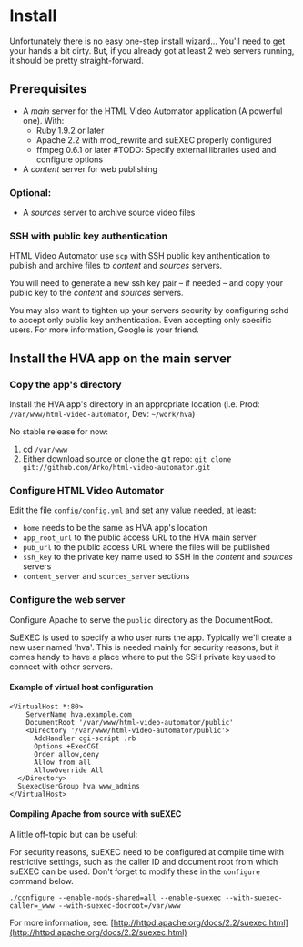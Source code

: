 # Install

Unfortunately there is no easy one-step install wizard... You'll need to get your hands a bit dirty. But, if you already got at least 2 web servers running, it should be pretty straight-forward.

## Prerequisites

- A *main* server for the HTML Video Automator application (A powerful one). With:
  - Ruby 1.9.2 or later
  - Apache 2.2 with mod_rewrite and suEXEC properly configured
  - ffmpeg 0.6.1 or later #TODO: Specify external libraries used and configure options
- A *content* server for web publishing

### Optional:

- A *sources* server to archive source video files

### SSH with public key authentication

HTML Video Automator use `scp` with SSH public key anthentication to publish and archive files to *content* and *sources* servers.

You will need to generate a new ssh key pair – if needed – and copy your public key to the *content* and *sources* servers.

You may also want to tighten up your servers security by configuring sshd to accept only public key anthentication. Even accepting only specific users. For more information, Google is your friend.

## Install the HVA app on the main server

### Copy the app's directory

Install the HVA app's directory in an appropriate location (i.e. Prod: `/var/www/html-video-automator`, Dev: `~/work/hva`)

No stable release for now:

1. cd `/var/www`
2. Either download source or clone the git repo: `git clone git://github.com/Arko/html-video-automator.git`

### Configure HTML Video Automator

Edit the file `config/config.yml` and set any value needed, at least:

- `home` needs to be the same as HVA app's location
- `app_root_url` to the public access URL to the HVA main server
- `pub_url` to the public access URL where the files will be published
- `ssh_key` to the private key name used to SSH in the *content* and *sources* servers
- `content_server` and `sources_server` sections

### Configure the web server

Configure Apache to serve the `public` directory as the DocumentRoot.

SuEXEC is used to specify a who user runs the app. Typically we'll create a new user named 'hva'. This is needed mainly for security reasons, but it comes handy to have a place where to put the SSH private key used to connect with other servers.

#### Example of virtual host configuration
    <VirtualHost *:80>
    	ServerName hva.example.com
    	DocumentRoot '/var/www/html-video-automator/public'
    	<Directory '/var/www/html-video-automator/public'>
          AddHandler cgi-script .rb
          Options +ExecCGI
          Order allow,deny
          Allow from all
          AllowOverride All
      </Directory>
      SuexecUserGroup hva www_admins
    </VirtualHost>

#### Compiling Apache from source with suEXEC

A little off-topic but can be useful:

For security reasons, suEXEC need to be configured at compile time with restrictive settings, such as the caller ID and document root from which suEXEC can be used. Don't forget to modify these in the `configure` command below.

`./configure --enable-mods-shared=all --enable-suexec --with-suexec-caller=_www --with-suexec-docroot=/var/www`

For more information, see: [http://httpd.apache.org/docs/2.2/suexec.html](http://httpd.apache.org/docs/2.2/suexec.html)

